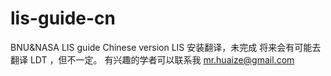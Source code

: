 # lis-guide-cn
BNU&amp;NASA LIS guide Chinese version
LIS 安装翻译，未完成
将来会有可能去翻译 LDT ，但不一定。
有兴趣的学者可以联系我
mr.huaize@gmail.com
